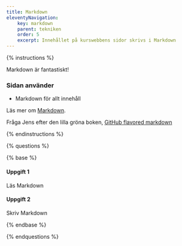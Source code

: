 ```yaml
---
title: Markdown
eleventyNavigation:
    key: markdown
    parent: tekniken
    order: 5
    excerpt: Innehållet på kurswebbens sidor skrivs i Markdown
---
```




{% instructions %}

Markdown är fantastiskt!

### Sidan använder

- Markdown för allt innehåll

Läs mer om [Markdown](https://www.markdownguide.org/).

Fråga Jens efter den lilla gröna boken, [GitHub flavored markdown](https://guides.github.com/features/mastering-markdown/)

{% endinstructions %}

{% questions %}

{% base %}

#### Uppgift 1

Läs Markdown

#### Uppgift 2

Skriv Markdown

{% endbase %}

{% endquestions %}